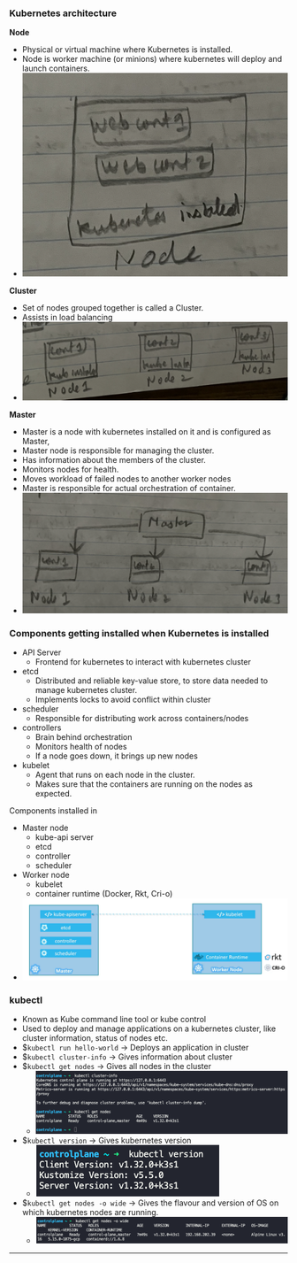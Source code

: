 ### Kubernetes architecture

**Node**
- Physical or virtual machine where Kubernetes is installed.
- Node is worker machine (or minions) where kubernetes will deploy and launch containers.
- ![node.png](Attachments/node.png)

**Cluster**
- Set of nodes grouped together is called a Cluster.
- Assists in load balancing
- ![cluster.png](Attachments/cluster.png)

**Master**
- Master is a node with kubernetes installed on it and is configured as Master,
- Master node is responsible for managing the cluster.
- Has information about the members of the cluster.
- Monitors nodes for health.
- Moves workload of failed nodes to another worker nodes
- Master is responsible for actual orchestration of container.
- ![master.png](Attachments/master.png)

### Components getting installed when Kubernetes is installed

- API Server
	- Frontend for kubernetes to interact with kubernetes cluster
- etcd
	- Distributed and reliable key-value store, to store data needed to manage kubernetes cluster.
	- Implements locks to avoid conflict within cluster
- scheduler
	- Responsible for distributing work across containers/nodes
- controllers
	- Brain behind orchestration
	- Monitors health of nodes
	- If a node goes down, it brings up new nodes
- kubelet
	- Agent that runs on each node in the cluster.
	- Makes sure that the containers are running on the nodes as expected.

Components installed in
- Master node
	- kube-api server
	- etcd
	- controller
	- scheduler
- Worker node
	- kubelet
	- container runtime (Docker, Rkt, Cri-o)
- ![master-workernodes.png](Kubernetes/Kubernetes%20for%20beginners/001%20-%20Kubernetes%20overview/Attachments/master-workernodes.png)

### kubectl
- Known as Kube command line tool or kube control
- Used to deploy and manage applications on a kubernetes cluster, like cluster information, status of nodes etc.
- $`kubectl run hello-world` -> Deploys an application in cluster
- $`kubectl cluster-info` -> Gives information about cluster
- $`kubectl get nodes` -> Gives all nodes in the cluster
	- ![kubectlclusternodes.png](Attachments/kubectlclusternodes.png)
- $`kubectl version` -> Gives kubernetes version
	- ![003 - Kubernetes architecture-20250428.png](Attachments/kubectlversion.png)
- $`kubectl get nodes -o wide` -> Gives the flavour and version of OS on which kubernetes nodes are running.
	- ![kubectlnodesos.png](Attachments/kubectlnodesos.png)


---
